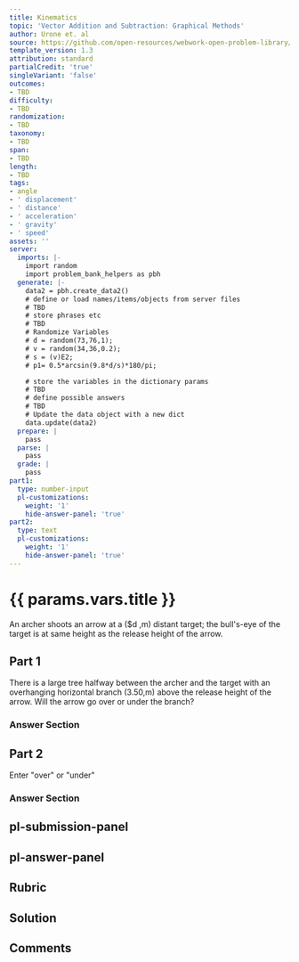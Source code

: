 ```yaml
---
title: Kinematics
topic: 'Vector Addition and Subtraction: Graphical Methods'
author: Urone et. al
source: https://github.com/open-resources/webwork-open-problem-library/tree/master/Contrib/BrockPhysics/College_Physics_Urone/3.Two_Dimensional_Kinematics/Projectile_Motion/NU_U17-03-04-011.pg
template_version: 1.3
attribution: standard
partialCredit: 'true'
singleVariant: 'false'
outcomes:
- TBD
difficulty:
- TBD
randomization:
- TBD
taxonomy:
- TBD
span:
- TBD
length:
- TBD
tags:
- angle
- ' displacement'
- ' distance'
- ' acceleration'
- ' gravity'
- ' speed'
assets: ''
server:
  imports: |-
    import random
    import problem_bank_helpers as pbh
  generate: |-
    data2 = pbh.create_data2()
    # define or load names/items/objects from server files
    # TBD
    # store phrases etc
    # TBD
    # Randomize Variables
    # d = random(73,76,1);
    # v = random(34,36,0.2);
    # s = (v)E2;
    # p1= 0.5*arcsin(9.8*d/s)*180/pi;

    # store the variables in the dictionary params
    # TBD
    # define possible answers
    # TBD
    # Update the data object with a new dict
    data.update(data2)
  prepare: |
    pass
  parse: |
    pass
  grade: |
    pass
part1:
  type: number-input
  pl-customizations:
    weight: '1'
    hide-answer-panel: 'true'
part2:
  type: text
  pl-customizations:
    weight: '1'
    hide-answer-panel: 'true'
---
```


# {{ params.vars.title }} 


An archer shoots an arrow at a ($d ,m) distant target; the bull's-eye of the target is at same height as the release height of the arrow.

## Part 1 
There is a large tree halfway between the archer and the target with an overhanging horizontal branch (3.50,m) above the release height of the arrow. Will the arrow go over or under the branch? 


 ### Answer Section

## Part 2 
Enter "over" or "under" 


 ### Answer Section


## pl-submission-panel 


## pl-answer-panel 


## Rubric 


## Solution 


## Comments 


